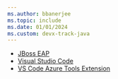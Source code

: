 ```yaml
---
ms.author: bbanerjee
ms.topic: include
ms.date: 01/01/2024
ms.custom: devx-track-java
---
```

- [JBoss EAP](https://developers.redhat.com/products/eap/download)
- [Visual Studio Code](https://code.visualstudio.com/download)
- [VS Code Azure Tools Extension](https://marketplace.visualstudio.com/items?itemName=ms-vscode.vscode-node-azure-pack)
